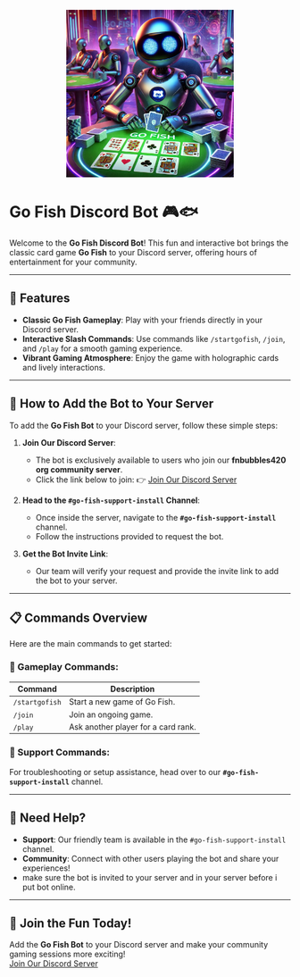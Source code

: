 <p align="center">
  <img src="https://github.com/KernFerm/Go-Fish-Discord-Bot/blob/main/go-fish.png" alt="Description of Image" width="300">
</p>

# Go Fish Discord Bot 🎮🐟

Welcome to the **Go Fish Discord Bot**! This fun and interactive bot brings the classic card game **Go Fish** to your Discord server, offering hours of entertainment for your community.

---

## 🚀 Features
- **Classic Go Fish Gameplay**: Play with your friends directly in your Discord server.
- **Interactive Slash Commands**: Use commands like `/startgofish`, `/join`, and `/play` for a smooth gaming experience.
- **Vibrant Gaming Atmosphere**: Enjoy the game with holographic cards and lively interactions.

---

## 🔗 How to Add the Bot to Your Server
To add the **Go Fish Bot** to your Discord server, follow these simple steps:

1. **Join Our Discord Server**:
   - The bot is exclusively available to users who join our **fnbubbles420 org community server**.
   - Click the link below to join:
     👉 [Join Our Discord Server](https://discord.fnbubbles420.org/invite)

2. **Head to the `#go-fish-support-install` Channel**:
   - Once inside the server, navigate to the **`#go-fish-support-install`** channel.
   - Follow the instructions provided to request the bot.

3. **Get the Bot Invite Link**:
   - Our team will verify your request and provide the invite link to add the bot to your server.

---

## 📋 Commands Overview
Here are the main commands to get started:

### 🎲 Gameplay Commands:
| Command              | Description                        |
|----------------------|------------------------------------|
| `/startgofish`       | Start a new game of Go Fish.       |
| `/join`              | Join an ongoing game.             |
| `/play`              | Ask another player for a card rank.|

### 🔧 Support Commands:
For troubleshooting or setup assistance, head over to our **`#go-fish-support-install`** channel.

---

## 👥 Need Help?
- **Support**: Our friendly team is available in the `#go-fish-support-install` channel.
- **Community**: Connect with other users playing the bot and share your experiences!
- make sure the bot is invited to your server and in your server before i put bot online.
---

## 🎉 Join the Fun Today!
Add the **Go Fish Bot** to your Discord server and make your community gaming sessions more exciting!  
[Join Our Discord Server](https://discord.fnbubbles420.org/invite)
